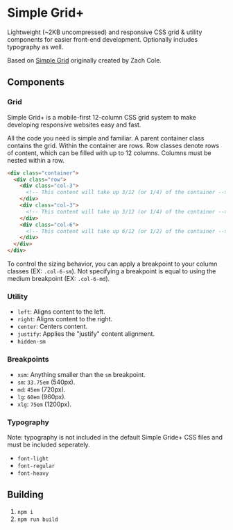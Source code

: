 # Simple Grid+

Lightweight (~2KB uncompressed) and responsive CSS grid & utility components for easier front-end development. Optionally includes typography as well.

Based on [Simple Grid](https://github.com/zachacole/Simple-Grid) originally created by Zach Cole.

## Components

### Grid

Simple Grid+ is a mobile-first 12-column CSS grid system to make developing responsive websites easy and fast.

All the code you need is simple and familiar. A parent container class contains the grid. Within the container are rows. Row classes denote rows of content, which can be filled with up to 12 columns. Columns must be nested within a row.

```HTML
<div class="container">
  <div class="row">
    <div class="col-3">
      <!-- This content will take up 3/12 (or 1/4) of the container -->
    </div>
    <div class="col-3">
      <!-- This content will take up 3/12 (or 1/4) of the container -->
    </div>
    <div class="col-6">
      <!-- This content will take up 6/12 (or 1/2) of the container -->
    </div>
  </div>
</div>
```

To control the sizing behavior, you can apply a breakpoint to your column classes (EX: `.col-6-sm`).
Not specifying a breakpoint is equal to using the medium breakpoint (EX: `.col-6-md`).

### Utility

- `left`: Aligns content to the left.
- `right`: Aligns content to the right.
- `center`: Centers content.
- `justify`: Applies the "justify" content alignment.
- `hidden-sm`

### Breakpoints

- `xsm`: Anything smaller than the `sm` breakpoint.
- `sm`: `33.75em` (540px).
- `md`: `45em` (720px).
- `lg`: `60em` (960px).
- `xlg`: `75em` (1200px).

### Typography

Note: typography is not included in the default Simple Gride+ CSS files and must be included seperately.

- `font-light`
- `font-regular`
- `font-heavy`

## Building

1. `npm i`
2. `npm run build`
